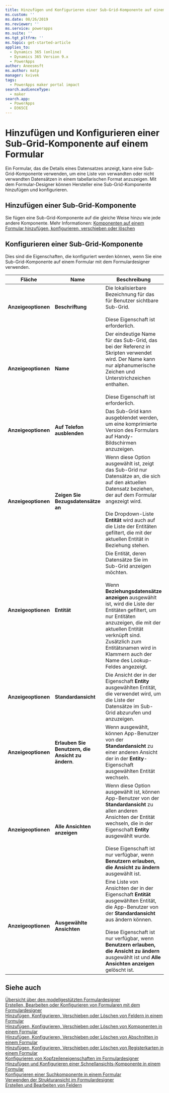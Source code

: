 ```yaml
---
title: Hinzufügen und Konfigurieren einer Sub-Grid-Komponente auf einem Formular | MicrosoftDocs
ms.custom: ''
ms.date: 08/26/2019
ms.reviewer: ''
ms.service: powerapps
ms.suite: ''
ms.tgt_pltfrm: ''
ms.topic: get-started-article
applies_to:
  - Dynamics 365 (online)
  - Dynamics 365 Version 9.x
  - PowerApps
author: Aneesmsft
ms.author: matp
manager: kvivek
tags:
  - PowerApps maker portal impact
search.audienceType:
  - maker
search.app:
  - PowerApps
  - D365CE
---
```




<!-- note from editor: I recommend removing the hyphen from "sub-grid" based on the style guide entry for sub: https://styleguides.azurewebsites.net/Styleguide/Read?id=2700&topicid=28872. I didn't change it here because I don't know how wide an impact that might have. -->


# <a name="add-and-configure-a-sub-grid-component-on-a-form"></a>Hinzufügen und Konfigurieren einer Sub-Grid-Komponente auf einem Formular  
Ein Formular, das die Details eines Datensatzes anzeigt, kann eine Sub-Grid-Komponente verwenden, um eine Liste von verwandten oder nicht verwandten Datensätzen in einem tabellarischen Format anzuzeigen. Mit dem Formular-Designer können Hersteller eine Sub-Grid-Komponente hinzufügen und konfigurieren.

## <a name="add-a-sub-grid-component"></a>Hinzufügen einer Sub-Grid-Komponente
Sie fügen eine Sub-Grid-Komponente auf die gleiche Weise hinzu wie jede andere Komponente. Mehr Informationen: [Komponenten auf einem Formular hinzufügen, konfigurieren, verschieben oder löschen](add-move-configure-or-delete-components-on-form.md)

## <a name="configure-a-sub-grid-component"></a>Konfigurieren einer Sub-Grid-Komponente
Dies sind die Eigenschaften, die konfiguriert werden können, wenn Sie eine Sub-Grid-Komponente auf einem Formular mit dem Formulardesigner verwenden.


|Fläche   |Name  |Beschreibung  |
|---------|---------|---------|
| **Anzeigeoptionen** | **Beschriftung** | Die lokalisierbare Bezeichnung für das für Benutzer sichtbare Sub-Grid. <br /><br />Diese Eigenschaft ist erforderlich.|
| **Anzeigeoptionen** |  **Name** |  Der eindeutige Name für das Sub-Grid, das bei der Referenz in Skripten verwendet wird. Der Name kann nur alphanumerische Zeichen und Unterstrichzeichen enthalten. <br /><br />Diese Eigenschaft ist erforderlich. |
| **Anzeigeoptionen** | **Auf Telefon ausblenden** |  Das Sub-Grid kann ausgeblendet werden, um eine komprimierte Version des Formulars auf Handy-Bildschirmen anzuzeigen. |
| **Anzeigeoptionen** | **Zeigen Sie Bezugsdatensätze an** |  Wenn diese Option ausgewählt ist, zeigt das Sub-Grid nur Datensätze an, die sich auf den aktuellen Datensatz beziehen, der auf dem Formular angezeigt wird. <br /><br />Die Dropdown-Liste **Entität** wird auch auf die Liste der Entitäten gefiltert, die mit der aktuellen Entität in Beziehung stehen. |
| **Anzeigeoptionen** | **Entität** |  Die Entität, deren Datensätze Sie im Sub-Grid anzeigen möchten. <br /><br />Wenn **Beziehungsdatensätze anzeigen** ausgewählt ist, wird die Liste der Entitäten gefiltert, um nur Entitäten anzuzeigen, die mit der aktuellen Entität verknüpft sind. Zusätzlich zum Entitätsnamen wird in Klammern auch der Name des Lookup-Feldes angezeigt. |
| **Anzeigeoptionen** | **Standardansicht** |  Die Ansicht der in der Eigenschaft **Entity** ausgewählten Entität, die verwendet wird, um die Liste der Datensätze im Sub-Grid abzurufen und anzuzeigen. |
| **Anzeigeoptionen** | **Erlauben Sie Benutzern, die Ansicht zu ändern**. |  Wenn ausgewählt, können App-Benutzer von der **Standardansicht** zu einer anderen Ansicht der in der **Entity**-Eigenschaft ausgewählten Entität wechseln. |
| **Anzeigeoptionen** | **Alle Ansichten anzeigen** |  Wenn diese Option ausgewählt ist, können App-Benutzer von der **Standardansicht** zu allen anderen Ansichten der Entität wechseln, die in der Eigenschaft **Entity** ausgewählt wurde. <br /><br />Diese Eigenschaft ist nur verfügbar, wenn **Benutzern erlauben, die Ansicht zu ändern** ausgewählt ist. |
| **Anzeigeoptionen** | **Ausgewählte Ansichten** |  Eine Liste von Ansichten der in der Eigenschaft **Entität** ausgewählten Entität, die App-Benutzer von der **Standardansicht** aus ändern können. <br /><br />Diese Eigenschaft ist nur verfügbar, wenn **Benutzern erlauben, die Ansicht zu ändern** ausgewählt ist und **Alle Ansichten anzeigen** gelöscht ist. |

## <a name="see-also"></a>Siehe auch
[Übersicht über den modellgestützten Formulardesigner](form-designer-overview.md)  
[Erstellen, Bearbeiten oder Konfigurieren von Formularen mit dem Formulardesigner](create-and-edit-forms.md)  
[Hinzufügen, Konfigurieren, Verschieben oder Löschen von Feldern in einem Formular](add-move-or-delete-fields-on-form.md)  
[Hinzufügen, Konfigurieren, Verschieben oder Löschen von Komponenten in einem Formular](add-move-configure-or-delete-components-on-form.md)  
[Hinzufügen, Konfigurieren, Verschieben oder Löschen von Abschnitten in einem Formular](add-move-or-delete-sections-on-form.md)  
[Hinzufügen, Konfigurieren, Verschieben oder Löschen von Registerkarten in einem Formular](add-move-or-delete-tabs-on-form.md)  
[Konfigurieren von Kopfzeileneigenschaften im Formulardesigner](form-designer-header-properties.md)  
[Hinzufügen und Konfigurieren einer Schnellansichts-Komponente in einem Formular](form-designer-add-configure-quickview.md)  
[Konfigurieren einer Suchkomponente in einem Formular](form-designer-add-configure-lookup.md)  
[Verwenden der Strukturansicht im Formulardesigner](using-tree-view-on-form.md)  
[Erstellen und Bearbeiten von Feldern](../common-data-service/create-edit-field-portal.md)  
